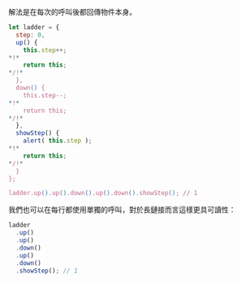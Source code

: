 解法是在每次的呼叫後都回傳物件本身。

```js run demo
let ladder = {
  step: 0,
  up() {
    this.step++;
*!*
    return this;
*/!*
  },
  down() {
    this.step--;
*!*
    return this;
*/!*
  },
  showStep() {
    alert( this.step );
*!*
    return this;
*/!*
  }
};

ladder.up().up().down().up().down().showStep(); // 1
```

我們也可以在每行都使用單獨的呼叫，對於長鏈接而言這樣更具可讀性：

```js
ladder
  .up()
  .up()
  .down()
  .up()
  .down()
  .showStep(); // 1
```

